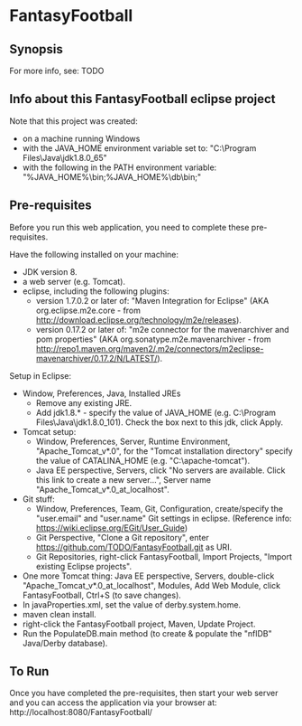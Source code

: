 # FantasyFootball

## Synopsis

For more info, see: TODO

## Info about this FantasyFootball eclipse project

Note that this project was created:
 - on a machine running Windows
 - with the JAVA\_HOME environment variable set to: "C:\Program Files\Java\jdk1.8.0_65"
 - with the following in the PATH environment variable: "%JAVA\_HOME%\bin;%JAVA\_HOME%\db\bin;"

## Pre-requisites

Before you run this web application, you need to complete these pre-requisites.

Have the following installed on your machine: 
* JDK version 8.
* a web server (e.g. Tomcat).
* eclipse, including the following plugins:
    * version 1.7.0.2 or later of: "Maven Integration for Eclipse" (AKA org.eclipse.m2e.core - from http://download.eclipse.org/technology/m2e/releases).
    * version 0.17.2 or later of: "m2e connector for the mavenarchiver and pom properties" (AKA org.sonatype.m2e.mavenarchiver - from http://repo1.maven.org/maven2/.m2e/connectors/m2eclipse-mavenarchiver/0.17.2/N/LATEST/).

Setup in Eclipse:
* Window, Preferences, Java, Installed JREs
    * Remove any existing JRE.
    * Add jdk1.8.* - specify the value of JAVA\_HOME (e.g. C:\Program Files\Java\jdk1.8.0_101). Check the box next to this jdk, click Apply.
* Tomcat setup:
    * Window, Preferences, Server, Runtime Environment, "Apache\_Tomcat\_v*.0", for the "Tomcat installation directory" specify the value of CATALINA_HOME (e.g. "C:\apache-tomcat").
    * Java EE perspective, Servers, click "No servers are available. Click this link to create a new server...", Server name "Apache\_Tomcat\_v*.0\_at\_localhost". 
* Git stuff:
    * Window, Preferences, Team, Git, Configuration, create/specify the "user.email" and "user.name" Git settings in eclipse. (Reference info: https://wiki.eclipse.org/EGit/User_Guide)
    * Git Perspective, "Clone a Git repository", enter https://github.com/TODO/FantasyFootball.git as URI.
    * Git Repositories, right-click FantasyFootball, Import Projects, "Import existing Eclipse projects".
* One more Tomcat thing: Java EE perspective, Servers, double-click "Apache\_Tomcat\_v*.0\_at\_localhost", Modules, Add Web Module, click FantasyFootball, Ctrl+S (to save changes).
* In javaProperties.xml, set the value of derby.system.home.
* maven clean install. 
* right-click the FantasyFootball project, Maven, Update Project.
* Run the PopulateDB.main method (to create & populate the "nflDB" Java/Derby database).

## To Run

Once you have completed the pre-requisites, then start your web server and you can access the application via your browser at: http://localhost:8080/FantasyFootball/
